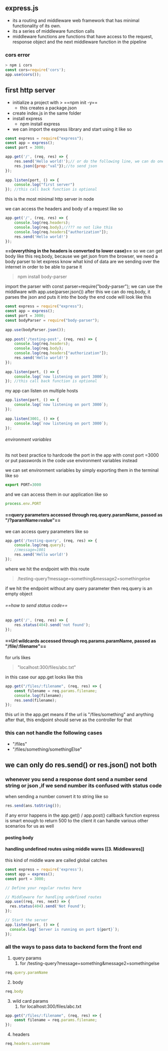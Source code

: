 ## express.js
- its a routing and middleware web framework that has minimal functionality of its own.
- its a series of middleware function calls
- middleware functions are functions that have access to the request, response object and the next middleware function in the pipeline
### cors error
```js
> npm i cors
const cors=require('cors');
app.use(cors());
```
## first http server
- initialize a project with > ==npm init -y==
	- this creates a package.json
- create index.js in the same folder
- install express
	- npm install express 
- we can import the express library and start using it like so
```js
const express = require("express");
const app = express();
const port = 3000;

app.get('/', (req, res) => {
    res.send('Hello world!');// or do the following line, we can do one of two not both
    res.json({prop:"val"});//to send json
});
  
app.listen(port, () => {
    console.log("first server")
}); //this call back function is optional
```
this is the most minimal http server in node

we can access the headers and body of a request like so
```js
app.get('/', (req, res) => {
    console.log(req.headers);
    console.log(req.body);//??? no not like this
    console.log(req.headers["authorization"]);
    res.send('Hello world!')
});
```
**==(everything in the headers is converted to lower case)==**
so we can get body like this req.body, because we get json from the browser, we need a body parser to let express know what kind of data are we sending over the internet in order to be able to parse it

> npm install body-parser

import the parser with 
const parser=require("body-parser");
we can use the middlware with 
app.use(parser.json())
after this we can do req.body, it parses the json and puts it into the body
the end code will look like this
```js 
const express = require("express");
const app = express();
const port = 3000;
const bodyParser = require("body-parser");
  
app.use(bodyParser.json());
 
app.post('/testing-post', (req, res) => {
    console.log(req.headers);
    console.log(req.body);
    console.log(req.headers["authorization"]);
    res.send('Hello world!')
});
  
app.listen(port, () => {
    console.log(`now listening on port 3000`);
}); //this call back function is optional
```

my app can listen on multiple hosts 
```js
app.listen(port, () => {
    console.log(`now listening on port 3000`);
}); 
 
app.listen(3001, () => {
    console.log(`now listening on port 3000`);
}); 
```

###### environment variables
its not best practice to hardcode the port in the app with const port =3000
or put passwords in the code
use environment variables instead

we can set environment variables by simply exporting them in the terminal
like so
```js
export PORT=3000
```
and we can access them in our application like so
```js
process.env.PORT
```

#### ==**query parameters  accessed through req.query.paramName, passed as "/?paramName=value"**==
we can access query parameters like so 
```js
app.get('/testing-query', (req, res) => {
    console.log(req.query);
	//message=1001
    res.send('Hello world!')
});
```
where we hit the endpoint with this route
> /testing-query?message=something&message2=somethingelse

if we hit the endpoint without any query parameter then req.query is an empty object
###### ==how to send status code==
```js
app.get('/', (req, res) => {
    res.status(404).send('not found');
});
```

#### **==Url wildcards  accessed through req.params.paramName, passed as "/file/:filename"==**
for urls likes
> "localhost:300/files/abc.txt"

in this case our app.get looks like this
```js
app.get("/files/:filename", (req, res) => {
    const filename = req.params.filename;
    console.log(filename);
    res.send(filename);
});
```
this url in the app.get means if the url is "/files/something" and anything after that, this endpoint should serve as the controller for that
### this can not handle the following cases
- "/files"
- "/files/something/somethingElse"
## we can only do res.send() or res.json() not both

### whenever you send a response dont send a number send string or json ,if we send number its confused with status code

when sending a number convert it to string like so
```js
res.send(ans.toString());
```

if any error happens in the app.get() / app.post() callback function express is smart enough to return 500 to the client 
it can handle various other scenarios for us as well

#### posting body

#### handling undefined routes using middle wares [[3. Middlewares]]
this kind of middle ware are called global catches
```js
const express = require('express');
const app = express();
const port = 3000;

// Define your regular routes here

// Middleware for handling undefined routes
app.use((req, res, next) => {
  res.status(404).send('Not Found');
});

// Start the server
app.listen(port, () => {
  console.log(`Server is running on port ${port}`);
});

```


### all the ways to pass data to backend form the front end
1. query params
	1. for  /testing-query?message=something&message2=somethingelse
```js
req.query.paramName
```
2. body
```js
req.body
```
3. wild card params
	1. for localhost:300/files/abc.txt
```js
app.get("/files/:filename", (req, res) => {
    const filename = req.params.filename;
});
```
4. headers
```js
req.headers.username
```